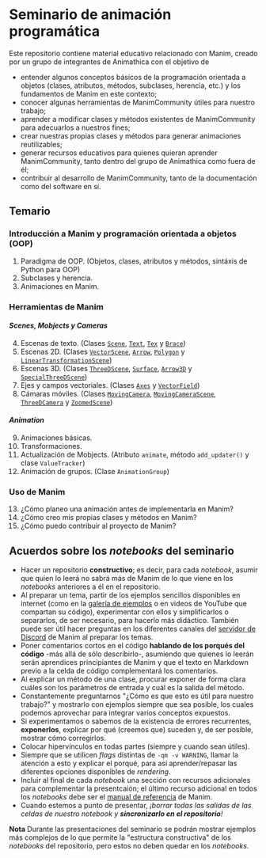 # Seminario de animación programática

Este repositorio contiene material educativo relacionado con Manim, creado por un grupo de integrantes de Animathica con el objetivo de
* entender algunos conceptos básicos de la programación orientada a objetos (clases, atributos, métodos, subclases, herencia, etc.) y los fundamentos de Manim en este contexto;
* conocer algunas herramientas de ManimCommunity útiles para nuestro trabajo;
* aprender a modificar clases y métodos existentes de ManimCommunity para adecuarlos a nuestros fines;
* crear nuestras propias clases y métodos para generar animaciones reutilizables;
* generar recursos educativos para quienes quieran aprender ManimCommunity, tanto dentro del grupo de Animathica como fuera de él;
* contribuir al desarrollo de ManimCommunity, tanto de la documentación como del software en sí.

## Temario

### Introducción a Manim y programación orientada a objetos (OOP)

1. Paradigma de OOP. (Objetos, clases, atributos y métodos, sintáxis de Python para OOP)
2. Subclases y herencia.
3. Animaciones en Manim.

### Herramientas de Manim

#### _Scenes, Mobjects y Cameras_

4. Escenas de texto. (Clases [`Scene`](https://docs.manim.community/en/stable/reference/manim.scene.scene.Scene.html#manim.scene.scene.Scene), [`Text`](https://docs.manim.community/en/stable/reference/manim.mobject.text.text_mobject.Text.html#manim.mobject.text.text_mobject.Text), [`Tex`](https://docs.manim.community/en/stable/reference/manim.mobject.text.tex_mobject.Tex.html#manim.mobject.text.tex_mobject.Tex) y [`Brace`](https://docs.manim.community/en/stable/reference/manim.mobject.svg.brace.Brace.html#manim.mobject.svg.brace.Brace))
5. Escenas 2D. (Clases [`VectorScene`](https://docs.manim.community/en/stable/reference/manim.scene.vector_space_scene.VectorScene.html#manim.scene.vector_space_scene.VectorScene), [`Arrow`](https://docs.manim.community/en/stable/reference/manim.mobject.geometry.line.Arrow.html#manim.mobject.geometry.line.Arrow), [`Polygon`](https://docs.manim.community/en/stable/reference/manim.mobject.geometry.polygram.Polygon.html#manim.mobject.geometry.polygram.Polygon) y [`LinearTransformationScene`](https://docs.manim.community/en/stable/reference/manim.scene.vector_space_scene.LinearTransformationScene.html#manim.scene.vector_space_scene.LinearTransformationScene))
6. Escenas 3D. (Clases [`ThreeDScene`](https://docs.manim.community/en/stable/reference/manim.scene.three_d_scene.ThreeDScene.html#manim.scene.three_d_scene.ThreeDScene), [`Surface`](https://docs.manim.community/en/stable/reference/manim.mobject.three_d.three_dimensions.Surface.html#manim.mobject.three_d.three_dimensions.Surface), [`Arrow3D`](https://docs.manim.community/en/stable/reference/manim.mobject.three_d.three_dimensions.Arrow3D.html#manim.mobject.three_d.three_dimensions.Arrow3D) y [`SpecialThreeDScene`](https://docs.manim.community/en/stable/reference/manim.scene.three_d_scene.SpecialThreeDScene.html#manim.scene.three_d_scene.SpecialThreeDScene))
7. Ejes y campos vectoriales. (Clases [`Axes`]() y [`VectorField`]())
8. Cámaras móviles. (Clases [`MovingCamera`](https://docs.manim.community/en/stable/reference/manim.camera.moving_camera.MovingCamera.html#manim.camera.moving_camera.MovingCamera), [`MovingCameraScene`](https://docs.manim.community/en/stable/reference/manim.scene.moving_camera_scene.MovingCameraScene.html#manim.scene.moving_camera_scene.MovingCameraScene), [`ThreeDCamera`](https://docs.manim.community/en/stable/reference/manim.camera.three_d_camera.ThreeDCamera.html#manim.camera.three_d_camera.ThreeDCamera) y [`ZoomedScene`](https://docs.manim.community/en/stable/reference/manim.scene.zoomed_scene.ZoomedScene.html#manim.scene.zoomed_scene.ZoomedScene))

#### _Animation_

9. Animaciones básicas.
10. Transformaciones.
11. Actualización de Mobjects. (Atributo `animate`, método `add_updater()` y clase `ValueTracker`)
12. Animación de grupos. (Clase `AnimationGroup`)

### Uso de Manim

13. ¿Cómo planeo una animación antes de implementarla en Manim?
14. ¿Cómo creo mis propias clases y métodos en Manim?
15. ¿Cómo puedo contribuir al proyecto de Manim?

## Acuerdos sobre los _notebooks_ del seminario

* Hacer un repositorio **constructivo**; es decir, para cada _notebook_, asumir que quien lo leerá no sabrá más de Manim de lo que viene en los _notebooks_ anteriores a él en el repositorio.
* Al preparar un tema, partir de los ejemplos sencillos disponibles en internet (como en la [galería de ejemplos](https://docs.manim.community/en/stable/examples.html) o en videos de YouTube que compartan su código), experimentar con ellos y simplificarlos o separarlos, de ser necesario, para hacerlo más didáctico. También puede ser útil hacer preguntas en los diferentes canales del [servidor de Discord](https://discord.gg/xRRFs4qe) de Manim al preparar los temas.
* Poner comentarios cortos en el código **hablando de los porqués del código** -más allá de sólo describirlo-, asumiendo que quienes lo leerán serán aprendices principiantes de Manim y que el texto en Markdown previo a la celda de código complementará los comentarios.
* Al explicar un método de una clase, procurar exponer de forma clara cuáles son los parámetros de entrada y cuál es la salida del método.
* Constantemente preguntarnos "¿Cómo es que esto es útil para nuestro trabajo?" y mostrarlo con ejemplos siempre que sea posible, los cuales podemos aprovechar para integrar varios conceptos expuestos.
* Si experimentamos o sabemos de la existencia de errores recurrentes, **exponerlos**, explicar por qué (creemos que) suceden y, de ser posible, mostrar cómo corregirlos.
* Colocar hipervínculos en todas partes (siempre y cuando sean útiles).
* Siempre que se utilicen _flags_ distintas de `-qm -v WARNING`, llamar la atención a esto y explicar el porqué, para así aprender/repasar las diferentes opciones disponibles de _rendering_.
* Incluir al final de cada _notebook_ una sección con recursos adicionales para complementar la presentcaión; el último recurso adicional en todos los _notebooks_ debe ser el [manual de referencia](https://docs.manim.community/en/stable/reference.html) de Manim.
* Cuando estemos a punto de presentar, _¡borrar todas las salidas de las celdas de nuestro _notebook_ y **sincronizarlo en el repositorio**!_

**Nota** Durante las presentaciones del seminario se podrán mostrar ejemplos más complejos de lo que permite la "estructura constructiva" de los _notebooks_ del repositorio, pero estos no deben quedar en los _notebooks_.
